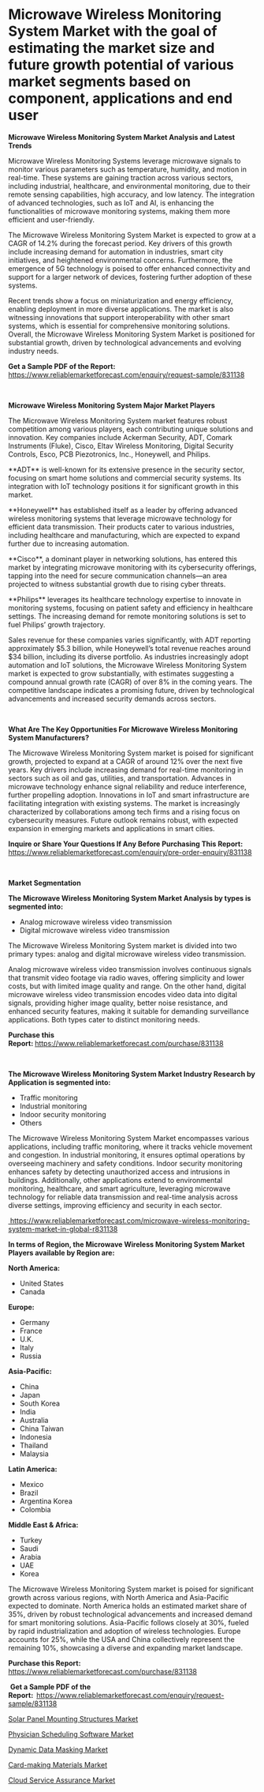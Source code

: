 <p><h1>Microwave Wireless Monitoring System Market with the goal of estimating the market size and future growth potential of various market segments based on component, applications and end user</h1></p><p><strong>Microwave Wireless Monitoring System Market Analysis and Latest Trends</strong></p>
<p><p>Microwave Wireless Monitoring Systems leverage microwave signals to monitor various parameters such as temperature, humidity, and motion in real-time. These systems are gaining traction across various sectors, including industrial, healthcare, and environmental monitoring, due to their remote sensing capabilities, high accuracy, and low latency. The integration of advanced technologies, such as IoT and AI, is enhancing the functionalities of microwave monitoring systems, making them more efficient and user-friendly.</p><p>The Microwave Wireless Monitoring System Market is expected to grow at a CAGR of 14.2% during the forecast period. Key drivers of this growth include increasing demand for automation in industries, smart city initiatives, and heightened environmental concerns. Furthermore, the emergence of 5G technology is poised to offer enhanced connectivity and support for a larger network of devices, fostering further adoption of these systems. </p><p>Recent trends show a focus on miniaturization and energy efficiency, enabling deployment in more diverse applications. The market is also witnessing innovations that support interoperability with other smart systems, which is essential for comprehensive monitoring solutions. Overall, the Microwave Wireless Monitoring System Market is positioned for substantial growth, driven by technological advancements and evolving industry needs.</p></p>
<p><strong>Get a Sample PDF of the Report:&nbsp;</strong> <a href="https://www.reliablemarketforecast.com/enquiry/request-sample/831138?utm_campaign=1874&utm_medium=2&utm_source=Github&utm_content=ia&utm_term=18122024&utm_id=microwave-wireless-monitoring-system">https://www.reliablemarketforecast.com/enquiry/request-sample/831138</a></p>
<p>&nbsp;</p>
<p><strong>Microwave Wireless Monitoring System Major Market Players</strong></p>
<p><p>The Microwave Wireless Monitoring System market features robust competition among various players, each contributing unique solutions and innovation. Key companies include Ackerman Security, ADT, Comark Instruments (Fluke), Cisco, Eltav Wireless Monitoring, Digital Security Controls, Esco, PCB Piezotronics, Inc., Honeywell, and Philips.</p><p>**ADT** is well-known for its extensive presence in the security sector, focusing on smart home solutions and commercial security systems. Its integration with IoT technology positions it for significant growth in this market.</p><p>**Honeywell** has established itself as a leader by offering advanced wireless monitoring systems that leverage microwave technology for efficient data transmission. Their products cater to various industries, including healthcare and manufacturing, which are expected to expand further due to increasing automation.</p><p>**Cisco**, a dominant player in networking solutions, has entered this market by integrating microwave monitoring with its cybersecurity offerings, tapping into the need for secure communication channels—an area projected to witness substantial growth due to rising cyber threats.</p><p>**Philips** leverages its healthcare technology expertise to innovate in monitoring systems, focusing on patient safety and efficiency in healthcare settings. The increasing demand for remote monitoring solutions is set to fuel Philips’ growth trajectory.</p><p>Sales revenue for these companies varies significantly, with ADT reporting approximately $5.3 billion, while Honeywell’s total revenue reaches around $34 billion, including its diverse portfolio. As industries increasingly adopt automation and IoT solutions, the Microwave Wireless Monitoring System market is expected to grow substantially, with estimates suggesting a compound annual growth rate (CAGR) of over 8% in the coming years. The competitive landscape indicates a promising future, driven by technological advancements and increased security demands across sectors.</p></p>
<p>&nbsp;</p>
<p><strong>What Are The Key Opportunities For Microwave Wireless Monitoring System Manufacturers?</strong></p>
<p><p>The Microwave Wireless Monitoring System market is poised for significant growth, projected to expand at a CAGR of around 12% over the next five years. Key drivers include increasing demand for real-time monitoring in sectors such as oil and gas, utilities, and transportation. Advances in microwave technology enhance signal reliability and reduce interference, further propelling adoption. Innovations in IoT and smart infrastructure are facilitating integration with existing systems. The market is increasingly characterized by collaborations among tech firms and a rising focus on cybersecurity measures. Future outlook remains robust, with expected expansion in emerging markets and applications in smart cities.</p></p>
<p><strong>Inquire or Share Your Questions If Any Before Purchasing This Report:</strong> <a href="https://www.reliablemarketforecast.com/enquiry/pre-order-enquiry/831138?utm_campaign=1874&utm_medium=2&utm_source=Github&utm_content=ia&utm_term=18122024&utm_id=microwave-wireless-monitoring-system">https://www.reliablemarketforecast.com/enquiry/pre-order-enquiry/831138</a></p>
<p>&nbsp;</p>
<p><strong>Market Segmentation</strong></p>
<p><strong>The Microwave Wireless Monitoring System Market Analysis by types is segmented into:</strong></p>
<p><ul><li>Analog microwave wireless video transmission</li><li>Digital microwave wireless video transmission</li></ul></p>
<p><p>The Microwave Wireless Monitoring System market is divided into two primary types: analog and digital microwave wireless video transmission. </p><p>Analog microwave wireless video transmission involves continuous signals that transmit video footage via radio waves, offering simplicity and lower costs, but with limited image quality and range. On the other hand, digital microwave wireless video transmission encodes video data into digital signals, providing higher image quality, better noise resistance, and enhanced security features, making it suitable for demanding surveillance applications. Both types cater to distinct monitoring needs.</p></p>
<p><strong>Purchase this Report:&nbsp;</strong><a href="https://www.reliablemarketforecast.com/purchase/831138?utm_campaign=1874&utm_medium=2&utm_source=Github&utm_content=ia&utm_term=18122024&utm_id=microwave-wireless-monitoring-system">https://www.reliablemarketforecast.com/purchase/831138</a></p>
<p>&nbsp;</p>
<p><strong>The Microwave Wireless Monitoring System Market Industry Research by Application is segmented into:</strong></p>
<p><ul><li>Traffic monitoring</li><li>Industrial monitoring</li><li>Indoor security monitoring</li><li>Others</li></ul></p>
<p><p>The Microwave Wireless Monitoring System Market encompasses various applications, including traffic monitoring, where it tracks vehicle movement and congestion. In industrial monitoring, it ensures optimal operations by overseeing machinery and safety conditions. Indoor security monitoring enhances safety by detecting unauthorized access and intrusions in buildings. Additionally, other applications extend to environmental monitoring, healthcare, and smart agriculture, leveraging microwave technology for reliable data transmission and real-time analysis across diverse settings, improving efficiency and security in each sector.</p></p>
<p><a href="https://www.reliablemarketforecast.com/microwave-wireless-monitoring-system-market-in-global-r831138?utm_campaign=1874&utm_medium=2&utm_source=Github&utm_content=ia&utm_term=18122024&utm_id=microwave-wireless-monitoring-system">&nbsp;https://www.reliablemarketforecast.com/microwave-wireless-monitoring-system-market-in-global-r831138</a></p>
<p><strong>In terms of Region, the Microwave Wireless Monitoring System Market Players available by Region are:</strong></p>
<p>
    <p> <strong> North America: </strong>
        <ul>
            <li>United States</li>
            <li>Canada</li>
        </ul>
        </p> 
    <p> <strong> Europe: </strong>
        <ul>
            <li>Germany</li>
            <li>France</li>
            <li>U.K.</li>
            <li>Italy</li>
            <li>Russia</li>
        </ul>
        </p> 
    <p> <strong> Asia-Pacific: </strong>
        <ul>
            <li>China</li>
            <li>Japan</li>
            <li>South Korea</li>
            <li>India</li>
            <li>Australia</li>
            <li>China Taiwan</li>
            <li>Indonesia</li>
            <li>Thailand</li>
            <li>Malaysia</li>
        </ul>
        </p> 
    <p> <strong> Latin America: </strong>
        <ul>
            <li>Mexico</li>
            <li>Brazil</li>
            <li>Argentina Korea</li>
            <li>Colombia</li>
        </ul>
        </p> 
    <p> <strong> Middle East & Africa: </strong>
        <ul>
            <li>Turkey</li>
            <li>Saudi</li>
            <li>Arabia</li>
            <li>UAE</li>
            <li>Korea</li>
        </ul>
    </p>
    </p>
<p><p>The Microwave Wireless Monitoring System market is poised for significant growth across various regions, with North America and Asia-Pacific expected to dominate. North America holds an estimated market share of 35%, driven by robust technological advancements and increased demand for smart monitoring solutions. Asia-Pacific follows closely at 30%, fueled by rapid industrialization and adoption of wireless technologies. Europe accounts for 25%, while the USA and China collectively represent the remaining 10%, showcasing a diverse and expanding market landscape.</p></p>
<p><strong>Purchase this Report: </strong><a href="https://www.reliablemarketforecast.com/purchase/831138?utm_campaign=1874&utm_medium=2&utm_source=Github&utm_content=ia&utm_term=18122024&utm_id=microwave-wireless-monitoring-system">https://www.reliablemarketforecast.com/purchase/831138</a></p>
<p>&nbsp;<strong>Get a Sample PDF of the Report:&nbsp;&nbsp;</strong><a href="https://www.reliablemarketforecast.com/enquiry/request-sample/831138?utm_campaign=1874&utm_medium=2&utm_source=Github&utm_content=ia&utm_term=18122024&utm_id=microwave-wireless-monitoring-system">https://www.reliablemarketforecast.com/enquiry/request-sample/831138</a></p>
<p><strong></strong></p>
<p><p><a href="https://www.linkedin.com/pulse/resilient-growth-expected-global-solar-panel-mounting-ynike?utm_campaign=1874&utm_medium=2&utm_source=Github&utm_content=ia&utm_term=18122024&utm_id=microwave-wireless-monitoring-system">Solar Panel Mounting Structures Market</a></p><p><a href="https://www.linkedin.com/pulse/global-physician-scheduling-software-market-study-2024--abype?utm_campaign=1874&utm_medium=2&utm_source=Github&utm_content=ia&utm_term=18122024&utm_id=microwave-wireless-monitoring-system">Physician Scheduling Software Market</a></p><p><a href="https://www.linkedin.com/pulse/value-segmentation-share-andanalysis-dynamic-data-masking-aqgxe?utm_campaign=1874&utm_medium=2&utm_source=Github&utm_content=ia&utm_term=18122024&utm_id=microwave-wireless-monitoring-system">Dynamic Data Masking Market</a></p><p><a href="https://github.com/ChiragRP21/Market-Research-Report-List-6/blob/main/card-making-materials-market.md?utm_campaign=1874&utm_medium=2&utm_source=Github&utm_content=ia&utm_term=18122024&utm_id=microwave-wireless-monitoring-system">Card-making Materials Market</a></p><p><a href="https://www.linkedin.com/pulse/comprehensive-cloud-service-assurance-report-industry-jvure?utm_campaign=1874&utm_medium=2&utm_source=Github&utm_content=ia&utm_term=18122024&utm_id=microwave-wireless-monitoring-system">Cloud Service Assurance Market</a></p></p>